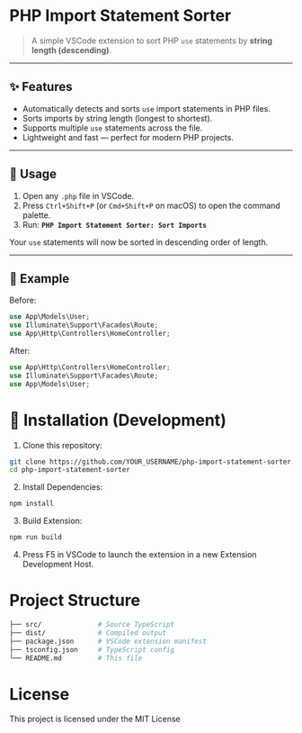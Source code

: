 # PHP Import Statement Sorter

> A simple VSCode extension to sort PHP `use` statements by **string length (descending)**.

---

## ✨ Features

- Automatically detects and sorts `use` import statements in PHP files.
- Sorts imports by string length (longest to shortest).
- Supports multiple `use` statements across the file.
- Lightweight and fast — perfect for modern PHP projects.

---

## 🔧 Usage

1. Open any `.php` file in VSCode.
2. Press `Ctrl+Shift+P` (or `Cmd+Shift+P` on macOS) to open the command palette.
3. Run: **`PHP Import Statement Sorter: Sort Imports`**

Your `use` statements will now be sorted in descending order of length.

---

## 📸 Example

Before:

```php
use App\Models\User;
use Illuminate\Support\Facades\Route;
use App\Http\Controllers\HomeController;
```

After:

```php
use App\Http\Controllers\HomeController;
use Illuminate\Support\Facades\Route;
use App\Models\User;
```

# 🚀 Installation (Development)
1. Clone this repository:
```bash
git clone https://github.com/YOUR_USERNAME/php-import-statement-sorter.git
cd php-import-statement-sorter
```

2. Install Dependencies:
```bash
npm install
```

3. Build Extension:
```bash
npm run build
```

4. Press F5 in VSCode to launch the extension in a new Extension Development Host.

# Project Structure
```bash
├── src/              # Source TypeScript
├── dist/             # Compiled output
├── package.json      # VSCode extension manifest
├── tsconfig.json     # TypeScript config
└── README.md         # This file
```

# License
This project is licensed under the MIT License

